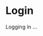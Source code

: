 # Login

<script src='./app/tools.js'></script>

<script>
async function login() {

    let el = document.getElementById("result");

    let url = tools.build_api_url("webtoken_for_localhost");
    let init = {method: "GET", headers:{}};
    let res = await fetch(url, init);

    if (res.status != 200) {
        let text = await res.text();
        el.innerText = "Could not get token: " + text;
        el.innerHTML = el.innerHTML + "<br><a href='../'>TimeTagger home</a>";
        return;
    }

    let token = JSON.parse(await res.text()).token;
    tools.set_auth_info_from_token(token);
    el.innerText = "Token exchange succesful";

    let state = tools.url2dict(location.hash);
    location.replace(state.page || "./app/");
}

window.addEventListener('load', login);
</script>

Logging in ...

<p id='result'></p>
